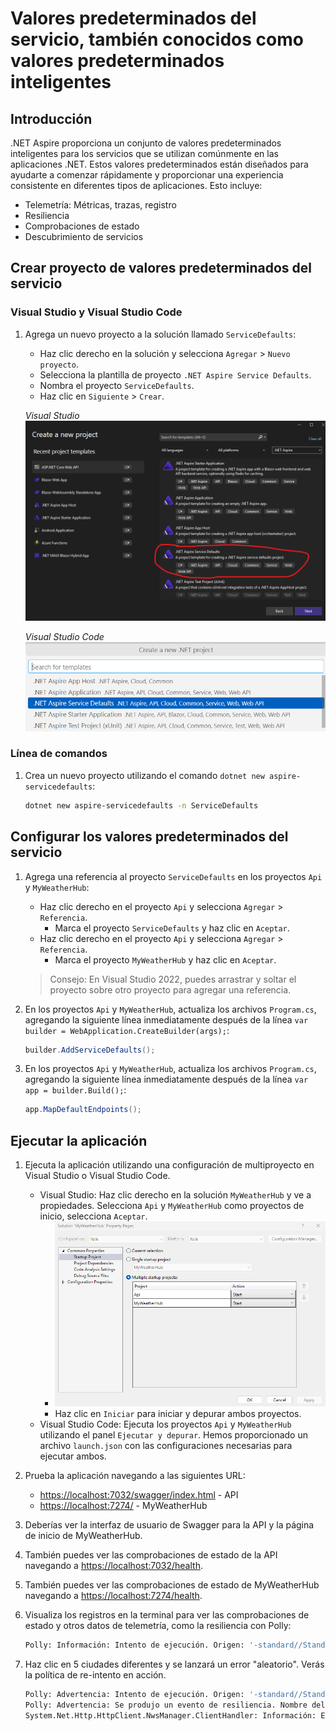# Valores predeterminados del servicio, también conocidos como valores predeterminados inteligentes

## Introducción

.NET Aspire proporciona un conjunto de valores predeterminados inteligentes para los servicios que se utilizan comúnmente en las aplicaciones .NET. Estos valores predeterminados están diseñados para ayudarte a comenzar rápidamente y proporcionar una experiencia consistente en diferentes tipos de aplicaciones. Esto incluye:

- Telemetría: Métricas, trazas, registro
- Resiliencia
- Comprobaciones de estado
- Descubrimiento de servicios

## Crear proyecto de valores predeterminados del servicio

### Visual Studio y Visual Studio Code

1. Agrega un nuevo proyecto a la solución llamado `ServiceDefaults`:

	- Haz clic derecho en la solución y selecciona `Agregar` > `Nuevo proyecto`.
	- Selecciona la plantilla de proyecto `.NET Aspire Service Defaults`.
	- Nombra el proyecto `ServiceDefaults`.
	- Haz clic en `Siguiente` > `Crear`.

	*Visual Studio*
	![Cuadro de diálogo de Visual Studio para agregar un proyecto de valores predeterminados del servicio](./media/vs-add-servicedefaults.png)

	*Visual Studio Code*
	![Cuadro de diálogo de Visual Studio Code para agregar un proyecto de valores predeterminados del servicio](./media/vsc-add-servicedefaults.png)


### Línea de comandos

1. Crea un nuevo proyecto utilizando el comando `dotnet new aspire-servicedefaults`:

	```bash
	dotnet new aspire-servicedefaults -n ServiceDefaults
	```

## Configurar los valores predeterminados del servicio

1. Agrega una referencia al proyecto `ServiceDefaults` en los proyectos `Api` y `MyWeatherHub`:

	- Haz clic derecho en el proyecto `Api` y selecciona `Agregar` > `Referencia`.
		- Marca el proyecto `ServiceDefaults` y haz clic en `Aceptar`.
	- Haz clic derecho en el proyecto `Api` y selecciona `Agregar` > `Referencia`.
		- Marca el proyecto `MyWeatherHub` y haz clic en `Aceptar`.

	> Consejo: En Visual Studio 2022, puedes arrastrar y soltar el proyecto sobre otro proyecto para agregar una referencia.

1. En los proyectos `Api` y `MyWeatherHub`, actualiza los archivos `Program.cs`, agregando la siguiente línea inmediatamente después de la línea `var builder = WebApplication.CreateBuilder(args);`:

	```csharp
	builder.AddServiceDefaults();
	```

1. En los proyectos `Api` y `MyWeatherHub`, actualiza los archivos `Program.cs`, agregando la siguiente línea inmediatamente después de la línea `var app = builder.Build();`:

	```csharp
	app.MapDefaultEndpoints();
	```

## Ejecutar la aplicación

1. Ejecuta la aplicación utilizando una configuración de multiproyecto en Visual Studio o Visual Studio Code.

	- Visual Studio: Haz clic derecho en la solución `MyWeatherHub` y ve a propiedades. Selecciona `Api` y `MyWeatherHub` como proyectos de inicio, selecciona `Aceptar`. 
		- ![Propiedades de la solución de Visual Studio](./media/vs-multiproject.png)
		- Haz clic en `Iniciar` para iniciar y depurar ambos proyectos.
	- Visual Studio Code: Ejecuta los proyectos `Api` y `MyWeatherHub` utilizando el panel `Ejecutar y depurar`. Hemos proporcionado un archivo `launch.json` con las configuraciones necesarias para ejecutar ambos.

1. Prueba la aplicación navegando a las siguientes URL:

	- [https://localhost:7032/swagger/index.html](https://localhost:7032/swagger/index.html) - API
	- [https://localhost:7274/](https://localhost:7274/) - MyWeatherHub

1. Deberías ver la interfaz de usuario de Swagger para la API y la página de inicio de MyWeatherHub.
1. También puedes ver las comprobaciones de estado de la API navegando a [https://localhost:7032/health](https://localhost:7032/health).
1. También puedes ver las comprobaciones de estado de MyWeatherHub navegando a [https://localhost:7274/health](https://localhost:7274/health).
1. Visualiza los registros en la terminal para ver las comprobaciones de estado y otros datos de telemetría, como la resiliencia con Polly:

	```bash
	Polly: Información: Intento de ejecución. Origen: '-standard//Standard-Retry', Clave de operación: '', Resultado: '200', Manejado: 'False', Intento: '0', Tiempo de ejecución: '13.0649'
	```

1. Haz clic en 5 ciudades diferentes y se lanzará un error "aleatorio". Verás la política de re-intento en acción.

	```bash
	Polly: Advertencia: Intento de ejecución. Origen: '-standard//Standard-Retry', Clave de operación: '', Resultado: '500', Manejado: 'True', Intento: '0', Tiempo de ejecución: '9732.8258'
	Polly: Advertencia: Se produjo un evento de resiliencia. Nombre del evento: 'OnRetry', Origen: '-standard//Standard-Retry', Clave de operación: '', Resultado: '500'
	System.Net.Http.HttpClient.NwsManager.ClientHandler: Información: Enviando solicitud HTTP GET http://localhost:5271/forecast/AKZ318
	```
